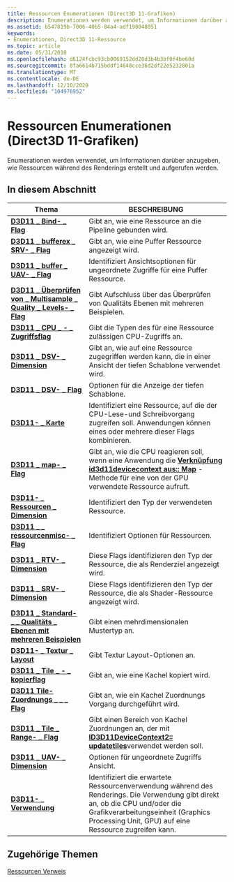 ```yaml
---
title: Ressourcen Enumerationen (Direct3D 11-Grafiken)
description: Enumerationen werden verwendet, um Informationen darüber anzugeben, wie Ressourcen während des Renderings erstellt und aufgerufen werden.
ms.assetid: b547819b-7006-40b5-84a4-adf198048051
keywords:
- Enumerationen, Direct3D 11-Ressource
ms.topic: article
ms.date: 05/31/2018
ms.openlocfilehash: d6124fcbc93cb0069152dd20d3b4b3bf0f4be60d
ms.sourcegitcommit: 8fa6614b715bddf14648cce36d2df22e5232801a
ms.translationtype: MT
ms.contentlocale: de-DE
ms.lasthandoff: 12/10/2020
ms.locfileid: "104976952"
---
```

# <a name="resource-enumerations-direct3d-11-graphics"></a>Ressourcen Enumerationen (Direct3D 11-Grafiken)

Enumerationen werden verwendet, um Informationen darüber anzugeben, wie Ressourcen während des Renderings erstellt und aufgerufen werden.


## <a name="in-this-section"></a>In diesem Abschnitt



| Thema                                                                                                               | BESCHREIBUNG                                                                                                                                                                                   |
|---------------------------------------------------------------------------------------------------------------------|-----------------------------------------------------------------------------------------------------------------------------------------------------------------------------------------------|
| [**D3D11 \_ Bind- \_ Flag**](/windows/desktop/api/D3D11/ne-d3d11-d3d11_bind_flag)<br/>                                                             | Gibt an, wie eine Ressource an die Pipeline gebunden wird.<br/>                                                                                                                                 |
| [**D3D11 \_ bufferex \_ SRV- \_ Flag**](/windows/desktop/api/D3D11/ne-d3d11-d3d11_bufferex_srv_flag)<br/>                                            | Gibt an, wie eine Puffer Ressource angezeigt wird.<br/>                                                                                                                                          |
| [**D3D11 \_ buffer \_ UAV- \_ Flag**](/windows/desktop/api/D3D11/ne-d3d11-d3d11_buffer_uav_flag)<br/>                                                | Identifiziert Ansichtsoptionen für ungeordnete Zugriffe für eine Puffer Ressource.<br/>                                                                                                                    |
| [**D3D11 \_ Überprüfen von \_ Multisample \_ Quality \_ Levels- \_ Flag**](/windows/desktop/api/D3D11_2/ne-d3d11_2-d3d11_check_multisample_quality_levels_flag)<br/> | Gibt Aufschluss über das Überprüfen von Qualitäts Ebenen mit mehreren Beispielen.<br/>                                                                                                                                |
| [**D3D11 \_ CPU \_ - \_ Zugriffsflag**](/windows/desktop/api/D3D11/ne-d3d11-d3d11_cpu_access_flag)<br/>                                                | Gibt die Typen des für eine Ressource zulässigen CPU-Zugriffs an.<br/>                                                                                                                          |
| [**D3D11 \_ DSV- \_ Dimension**](/windows/desktop/api/D3D11/ne-d3d11-d3d11_dsv_dimension)<br/>                                                     | Gibt an, wie auf eine Ressource zugegriffen werden kann, die in einer Ansicht der tiefen Schablone verwendet wird.<br/>                                                                                                                   |
| [**D3D11 \_ DSV- \_ Flag**](/windows/desktop/api/D3D11/ne-d3d11-d3d11_dsv_flag)<br/>                                                               | Optionen für die Anzeige der tiefen Schablone.<br/>                                                                                                                                                        |
| [**D3D11- \_ Karte**](/windows/desktop/api/D3D11/ne-d3d11-d3d11_map)<br/>                                                                          | Identifiziert eine Ressource, auf die der CPU-Lese-und Schreibvorgang zugreifen soll. Anwendungen können eines oder mehrere dieser Flags kombinieren.<br/>                                                      |
| [**D3D11 \_ map- \_ Flag**](/windows/desktop/api/D3D11/ne-d3d11-d3d11_map_flag)<br/>                                                               | Gibt an, wie die CPU reagieren soll, wenn eine Anwendung die [**Verknüpfung id3d11devicecontext aus:: Map**](/windows/desktop/api/D3D11/nf-d3d11-id3d11devicecontext-map) -Methode für eine von der GPU verwendete Ressource aufruft.<br/> |
| [**D3D11- \_ Ressourcen \_ Dimension**](/windows/desktop/api/D3D11/ne-d3d11-d3d11_resource_dimension)<br/>                                           | Identifiziert den Typ der verwendeten Ressource.<br/>                                                                                                                                        |
| [**D3D11 \_ \_ ressourcenmisc- \_ Flag**](/windows/desktop/api/D3D11/ne-d3d11-d3d11_resource_misc_flag)<br/>                                          | Identifiziert Optionen für Ressourcen.<br/>                                                                                                                                                  |
| [**D3D11 \_ RTV- \_ Dimension**](/windows/desktop/api/D3D11/ne-d3d11-d3d11_rtv_dimension)<br/>                                                     | Diese Flags identifizieren den Typ der Ressource, die als Renderziel angezeigt wird.<br/>                                                                                                  |
| [**D3D11 \_ SRV- \_ Dimension**](/previous-versions/windows/desktop/legacy/ff476217(v=vs.85))<br/>                                                     | Diese Flags identifizieren den Typ der Ressource, die als Shader-Ressource angezeigt wird.<br/>                                                                                                |
| [**D3D11 \_ Standard- \_ \_ Qualitäts \_ Ebenen mit mehreren Beispielen**](/windows/desktop/api/D3D11/ne-d3d11-d3d11_standard_multisample_quality_levels)<br/>       | Gibt einen mehrdimensionalen Mustertyp an.<br/>                                                                                                                                             |
| [**D3D11- \_ Textur \_ Layout**](/windows/desktop/api/D3D11_3/ne-d3d11_3-d3d11_texture_layout)<br/>                                                   | Gibt Textur Layout-Optionen an.<br/>                                                                                                                                                  |
| [**D3D11 \_ Tile \_ - \_ kopierflag**](/windows/desktop/api/D3D11_2/ne-d3d11_2-d3d11_tile_copy_flag)<br/>                                                 | Gibt an, wie eine Kachel kopiert wird.<br/>                                                                                                                                                     |
| [**D3D11 Tile-Zuordnungs \_ \_ \_ Flag**](/windows/desktop/api/D3D11_2/ne-d3d11_2-d3d11_tile_mapping_flag)<br/>                                           | Gibt an, wie ein Kachel Zuordnungs Vorgang durchgeführt wird.<br/>                                                                                                                                |
| [**D3D11 \_ Tile \_ Range- \_ Flag**](/windows/desktop/api/d3d11_2/ne-d3d11_2-d3d11_tile_range_flag)<br/>                                                | Gibt einen Bereich von Kachel Zuordnungen an, der mit [**ID3D11DeviceContext2:: updatetiles**](/windows/desktop/api/D3D11_2/nf-d3d11_2-id3d11devicecontext2-updatetiles)verwendet werden soll.<br/>                                                      |
| [**D3D11 \_ UAV- \_ Dimension**](/windows/desktop/api/D3D11/ne-d3d11-d3d11_uav_dimension)<br/>                                                     | Optionen für ungeordnete Zugriffs Ansicht.<br/>                                                                                                                                                     |
| [**D3D11- \_ Verwendung**](/windows/desktop/api/D3D11/ne-d3d11-d3d11_usage)<br/>                                                                      | Identifiziert die erwartete Ressourcenverwendung während des Renderings. Die Verwendung gibt direkt an, ob die CPU und/oder die Grafikverarbeitungseinheit (Graphics Processing Unit, GPU) auf eine Ressource zugreifen kann.<br/>              |



 

## <a name="related-topics"></a>Zugehörige Themen

<dl> <dt>

[Ressourcen Verweis](d3d11-graphics-reference-resource.md)
</dt> </dl>

 

